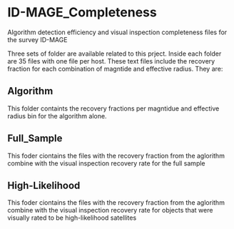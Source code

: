 # ID-MAGE_Completeness
Algorithm detection efficiency and visual inspection completeness files for the survey ID-MAGE

Three sets of folder are available related to this prject.  Inside each folder are 35 files with one file per host.  These text files include the recovery fraction for each combination of magntide and effective radius.  They are: 
  ## Algorithm
This folder containts the recovery fractions per magntidue and effective radius bin for the algorithm alone.

  ## Full_Sample
This foder ciontains the files with the recovery fraction from the aglorithm combine with the visual inspection recovery rate for the full sample

  ## High-Likelihood
This foder ciontains the files with the recovery fraction from the aglorithm combine with the visual inspection recovery rate for objects that were visually rated to be high-likelihood satellites
